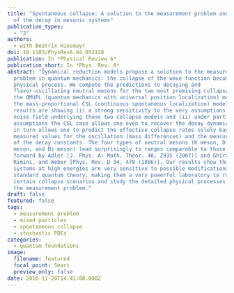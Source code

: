 ```yaml
---
title: "Spontaneous collapse: A solution to the measurement problem and a source
  of the decay in mesonic systems"
publication_types:
  - "2"
authors:
  - with Beatrix Hiesmayr
doi: 10.1103/PhysRevA.94.052128
publication: In *Physical Review A*
publication_short: In *Phys. Rev. A*
abstract: "Dynamical reduction models propose a solution to the measurement
  problem in quantum mechanics: the collapse of the wave function becomes a
  physical process. We compute the predictions to decaying and
  flavor-oscillating neutral mesons for the two most promising collapse models,
  the QMUPL (quantum mechanics with universal position localization) model and
  the mass-proportional CSL (continuous spontaneous localization) model. Our
  results are showing (i) a strong sensitivity to the very assumptions of the
  noise field underlying those two collapse models and (ii) under particular
  assumptions the CSL case allows one even to recover the decay dynamics. This
  in turn allows one to predict the effective collapse rates solely based on the
  measured values for the oscillation (mass differences) and the measured values
  of the decay constants. The four types of neutral mesons (K meson, D meson, Bd
  meson, and Bs meson) lead surprisingly to ranges comparable to those put
  forward by Adler [J. Phys. A: Math. Theor. 40, 2935 (2007)] and Ghirardi,
  Rimini, and Weber [Phys. Rev. D 34, 470 (1986)]. Our results show that these
  systems at high energies are very sensitive to possible modifications of the
  standard quantum theory, making them a very powerful laboratory to rule out
  certain collapse scenarios and study the detailed physical processes solving
  the measurement problem."
draft: false
featured: false
tags:
  - measurement problem
  - mixed particles
  - spontaneous collapse
  - stochastic PDEs
categories:
  - quantum foundations
image:
  filename: featured
  focal_point: Smart
  preview_only: false
date: 2016-11-28T14:41:00.000Z
---
```

